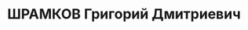 ---
title: ШРАМКОВ Григорий Дмитриевич
description: "1905 г.р., старший лейтенант, ком. полубатареи 71 арт. полка СибВО.\
  \ \n  Арестован 19.07.1937. \n  ВКВС - 10.06.1938, ВМН. Расстрелян 10.06.1938, Новосибирск.\
  \ Реабилитирован 20.07.1957"
---